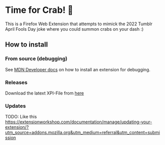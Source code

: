 # Time for Crab! 🦀

This is a Firefox Web Extension that attempts to mimick the 2022 Tumblr April Fools Day joke
where you could summon crabs on your dash :)

## How to install

### From source (debugging)

See [MDN Developer docs](https://developer.mozilla.org/en-US/docs/Mozilla/Add-ons/WebExtensions/Your_first_WebExtension#installing)
on how to install an extension for debugging.

### Releases

Download the latext XPI-File from [here](https://github.com/chamelopi/time-for-crab/releases)

### Updates

TODO: Like this https://extensionworkshop.com/documentation/manage/updating-your-extension/?utm_source=addons.mozilla.org&utm_medium=referral&utm_content=submission